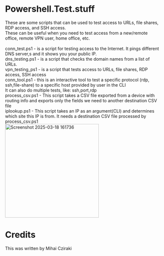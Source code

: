 # Powershell.Test.stuff

These are some scripts that can be used to test access to URLs, file shares, RDP access, and SSH access. 
<br>These can be useful when you need to test access from a new/remote office, remote VPN user, home office, etc.
<br>
<br> conn_test.ps1 - is a script for testing access to the Internet. It pings different DNS server,s and it shows you your public IP.
<br> dns_testing.ps1 - is a script that checks the domain names from a list of URLs.
<br> vpn_testing_ps1 - is a script that tests access to URLs, file shares, RDP access, SSH access
<br> conn_tool.ps1 - this is an interactive tool to test a specific protocol (rdp, ssh,file-share) to a specific host provided by user in the CLI
<br> It can also do multiple tests, like: ssh,port,rdp
<br> process_csv.ps1 - This script takes a CSV file exported from a device with routing info and exports only the fields we need to another destination CSV file
<br> iplookup.ps1 - This script takes an IP as an argument(CLI) and determines which site this IP is from. It needs a destination CSV file processed by process_csv.ps1
<br>
<img width="306" alt="Screenshot 2025-03-18 161736" src="https://github.com/user-attachments/assets/60100b9a-e0e0-457e-8f15-293434bd2fbc" />

# Credits
This was written by Mihai Cziraki
